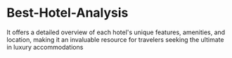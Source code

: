 # Best-Hotel-Analysis
It offers a detailed overview of each hotel's unique features, amenities, and location, making it an invaluable resource for travelers seeking the ultimate in luxury accommodations
